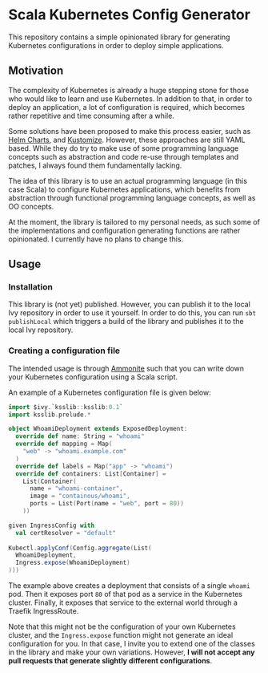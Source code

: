 # Scala Kubernetes Config Generator 

This repository contains a simple opinionated library for generating Kubernetes configurations in order to deploy simple applications.

## Motivation

The complexity of Kubernetes is already a huge stepping stone for those who would like to learn and use Kubernetes. In addition to that, in order to deploy an application, a lot of configuration is required, which becomes rather repetitive and time consuming after a while.

Some solutions have been proposed to make this process easier, such as [Helm Charts](https://helm.sh/), and [Kustomize](https://kustomize.io/). However, these approaches are still YAML based. 
While they do try to make use of some programming language concepts such as abstraction and code re-use through templates and patches, I always found them fundamentally lacking. 

The idea of this library is to use an actual programming language (in this case Scala) to configure Kubernetes applications, which benefits from abstraction through functional programming language concepts, as well as OO concepts.

At the moment, the library is tailored to my personal needs, as such some of the implementations and configuration generating functions are rather opinionated. I currently have no plans to change this.

## Usage 

### Installation

This library is (not yet) published. However, you can publish it to the local Ivy repository in order to use it yourself. In order to do this, you can run `sbt publishLocal` which triggers a build of the library and publishes it to the local Ivy repository.

### Creating a configuration file

The intended usage is through [Ammonite](https://ammonite.io/) such that you can write down your Kubernetes configuration using a Scala script.

An example of a Kubernetes configuration file is given below:

```scala
import $ivy.`ksslib::ksslib:0.1` 
import ksslib.prelude.*

object WhoamiDeployment extends ExposedDeployment:
  override def name: String = "whoami"
  override def mapping = Map(
    "web" -> "whoami.example.com"
  )
  override def labels = Map("app" -> "whoami")
  override def containers: List[Container] = 
    List(Container(
      name = "whoami-container",
      image = "containous/whoami",
      ports = List(Port(name = "web", port = 80))
    ))

given IngressConfig with   
  val certResolver = "default"
   
Kubectl.applyConf(Config.aggregate(List(
  WhoamiDeployment,
  Ingress.expose(WhoamiDeployment)
)))
```

The example above creates a deployment that consists of a single `whoami` pod. 
Then it exposes port `80` of that pod as a service in the Kubernetes cluster.
Finally, it exposes that service to the external world through a Traefik IngressRoute.

Note that this might not be the configuration of your own Kubernetes cluster, and the `Ingress.expose`  function might not generate an ideal configuration for you. In that case, I invite you to extend one of the classes in the library and make your own variations. However, **I will not accept any pull requests that generate slightly different configurations**.
